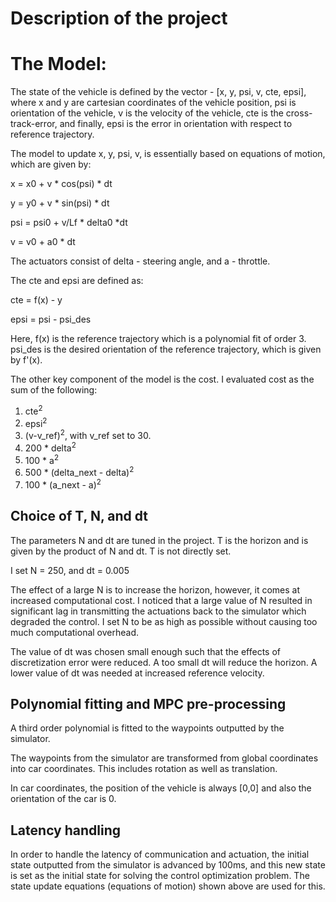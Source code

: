 
# Description of the project

# The Model:

The state of the vehicle is defined by the vector - [x, y, psi, v, cte, epsi], where x and y are cartesian coordinates of the vehicle position, psi is orientation of the vehicle, v is the velocity of the vehicle, cte is the cross-track-error, and finally, epsi is the error in orientation with respect to reference trajectory.

The model to update x, y, psi, v, is essentially based on equations of motion, which are given by:

x = x0 + v * cos(psi) * dt

y = y0 + v * sin(psi) * dt

psi = psi0 + v/Lf * delta0 *dt

v = v0 + a0 * dt

The actuators consist of delta - steering angle, and a - throttle. 

The cte and epsi are defined as:

cte = f(x) - y

epsi = psi - psi_des

Here, f(x) is the reference trajectory which is a polynomial fit of order 3. psi_des is the desired orientation of the reference trajectory, which is given by f'(x).

The other key component of the model is the cost. I evaluated cost as the sum of the following:

1. cte<sup>2</sup>
2. epsi<sup>2</sup>
3. (v-v_ref)<sup>2</sup>, with v_ref set to 30.
4. 200 * delta<sup>2</sup>
5. 100 * a<sup>2</sup>
6. 500 * (delta_next - delta)<sup>2</sup>
7. 100 * (a_next - a)<sup>2</sup>

## Choice of T, N, and dt

The parameters N and dt are tuned in the project. T is the horizon and is given by the product of N and dt. T is not directly set.

I set N = 250, and dt = 0.005

The effect of a large N is to increase the horizon, however, it comes at increased computational cost. I noticed that a large value of N resulted in significant lag in transmitting the actuations back to the simulator which degraded the control. 
I set N to be as high as possible without causing too much computational overhead. 

The value of dt was chosen small enough such that the effects of discretization error were reduced. A too small dt will reduce the horizon. A lower value of dt was needed at increased reference velocity.

## Polynomial fitting and MPC pre-processing

A third order polynomial is fitted to the waypoints outputted by the simulator.

The waypoints from the simulator are transformed from global coordinates into car coordinates. This includes rotation as well as translation. 

In car coordinates, the position of the vehicle is always [0,0] and also the orientation of the car is 0. 

## Latency handling

In order to handle the latency of communication and actuation, the initial state outputted from the simulator is advanced by 100ms, and this new state is set as the initial state for solving the control optimization problem.
The state update equations (equations of motion) shown above are used for this.



